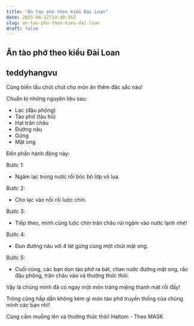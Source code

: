 ```yaml
---
title: "Ăn tào phớ theo kiểu Đài Loan"
date: 2025-06-12T14:40:36Z
slug: an-tao-pho-theo-kieu-dai-loan
draft: false
---
```


## Ăn tào phớ theo kiểu Đài Loan

## teddyhangvu

Cùng biến tấu chút chút cho món ăn thêm đặc sắc nào!

Chuẩn bị những nguyên liệu sau:
 

- Lạc (đậu phộng)
- Tào phớ (tàu hũ)
- Hạt trân châu
- Đường nâu
- Gừng
- Mật ong

 
Đến phần hành động này: 


 
 
Bước 1:

- Ngâm lạc trong nước rồi bóc bỏ lớp vỏ lụa.


 
 
Bước 2:

- Cho lạc vào nồi rồi luộc chín.


 
 
Bước 3:

- Tiếp theo, mình cũng luộc chín trân châu rùi ngâm vào nước lạnh nhé!


 
 
Bước 4:

- Đun đường nâu với 4 lát gừng cùng một chút mật ong.


Bước 5:

- Cuối cùng, các bạn dọn tào phớ ra bát, chan nước đường mật ong, rắc đậu phộng, trân châu vào và thưởng thức thôi.
 
Vậy là chúng mình đã có ngay một món tráng miệng thanh mát rồi đấy!

Trông cũng hấp dẫn không kém gì món tào phớ truyền thống của chúng mình các bạn nhỉ!



Cùng cầm muỗng lên và thưởng thức thôi!
 Haltom - Theo MASK